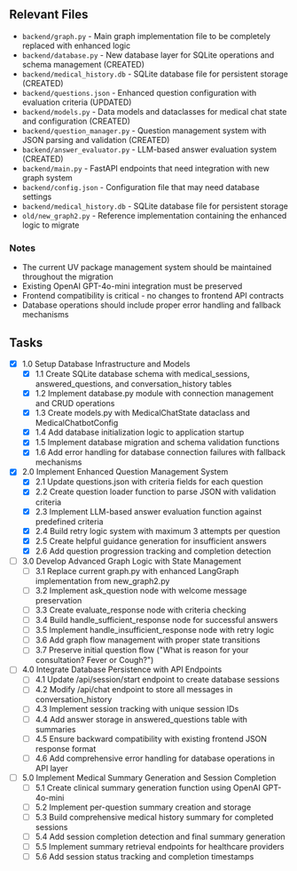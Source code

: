 ## Relevant Files

- `backend/graph.py` - Main graph implementation file to be completely replaced with enhanced logic
- `backend/database.py` - New database layer for SQLite operations and schema management (CREATED)
- `backend/medical_history.db` - SQLite database file for persistent storage (CREATED)
- `backend/questions.json` - Enhanced question configuration with evaluation criteria (UPDATED)
- `backend/models.py` - Data models and dataclasses for medical chat state and configuration (CREATED)
- `backend/question_manager.py` - Question management system with JSON parsing and validation (CREATED)
- `backend/answer_evaluator.py` - LLM-based answer evaluation system (CREATED)
- `backend/main.py` - FastAPI endpoints that need integration with new graph system
- `backend/config.json` - Configuration file that may need database settings
- `backend/medical_history.db` - SQLite database file for persistent storage
- `old/new_graph2.py` - Reference implementation containing the enhanced logic to migrate

### Notes

- The current UV package management system should be maintained throughout the migration
- Existing OpenAI GPT-4o-mini integration must be preserved
- Frontend compatibility is critical - no changes to frontend API contracts
- Database operations should include proper error handling and fallback mechanisms

## Tasks

- [x] 1.0 Setup Database Infrastructure and Models
  - [x] 1.1 Create SQLite database schema with medical_sessions, answered_questions, and conversation_history tables
  - [x] 1.2 Implement database.py module with connection management and CRUD operations
  - [x] 1.3 Create models.py with MedicalChatState dataclass and MedicalChatbotConfig
  - [x] 1.4 Add database initialization logic to application startup
  - [x] 1.5 Implement database migration and schema validation functions
  - [x] 1.6 Add error handling for database connection failures with fallback mechanisms

- [x] 2.0 Implement Enhanced Question Management System
  - [x] 2.1 Update questions.json with criteria fields for each question
  - [x] 2.2 Create question loader function to parse JSON with validation criteria
  - [x] 2.3 Implement LLM-based answer evaluation function against predefined criteria
  - [x] 2.4 Build retry logic system with maximum 3 attempts per question
  - [x] 2.5 Create helpful guidance generation for insufficient answers
  - [x] 2.6 Add question progression tracking and completion detection

- [ ] 3.0 Develop Advanced Graph Logic with State Management
  - [ ] 3.1 Replace current graph.py with enhanced LangGraph implementation from new_graph2.py
  - [ ] 3.2 Implement ask_question node with welcome message preservation
  - [ ] 3.3 Create evaluate_response node with criteria checking
  - [ ] 3.4 Build handle_sufficient_response node for successful answers
  - [ ] 3.5 Implement handle_insufficient_response node with retry logic
  - [ ] 3.6 Add graph flow management with proper state transitions
  - [ ] 3.7 Preserve initial question flow ("What is reason for your consultation? Fever or Cough?")

- [ ] 4.0 Integrate Database Persistence with API Endpoints
  - [ ] 4.1 Update /api/session/start endpoint to create database sessions
  - [ ] 4.2 Modify /api/chat endpoint to store all messages in conversation_history
  - [ ] 4.3 Implement session tracking with unique session IDs
  - [ ] 4.4 Add answer storage in answered_questions table with summaries
  - [ ] 4.5 Ensure backward compatibility with existing frontend JSON response format
  - [ ] 4.6 Add comprehensive error handling for database operations in API layer

- [ ] 5.0 Implement Medical Summary Generation and Session Completion
  - [ ] 5.1 Create clinical summary generation function using OpenAI GPT-4o-mini
  - [ ] 5.2 Implement per-question summary creation and storage
  - [ ] 5.3 Build comprehensive medical history summary for completed sessions
  - [ ] 5.4 Add session completion detection and final summary generation
  - [ ] 5.5 Implement summary retrieval endpoints for healthcare providers
  - [ ] 5.6 Add session status tracking and completion timestamps 